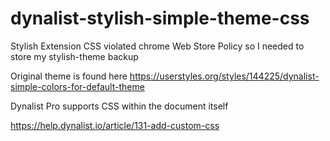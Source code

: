 # dynalist-stylish-simple-theme-css

Stylish Extension CSS violated chrome Web Store Policy so I needed to store my stylish-theme backup

Original theme is found here https://userstyles.org/styles/144225/dynalist-simple-colors-for-default-theme

Dynalist Pro supports CSS within the document itself

https://help.dynalist.io/article/131-add-custom-css
